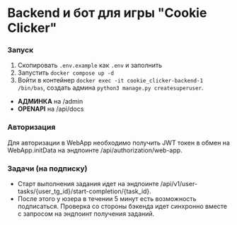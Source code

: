 # Backend и бот для игры "Cookie Clicker"

### Запуск
1. Скопировать `.env.example` как `.env` и заполнить
2. Запустить `docker compose up -d`
3. Войти в контейнер `docker exec -it cookie_clicker-backend-1 /bin/bas`, создать админа `python3 manage.py createsuperuser`.

- **АДМИНКА** на /admin
- **OPENAPI** на /api/docs

### Авторизация
Для авторизации в WebApp необходимо получить JWT токен в обмен на WebApp.initData на эндпоинте /api/authorization/web-app.

### Задачи (на подписку)
- Старт выполнения задания идет на эндпоинте /api/v1/user-tasks/{user_tg_id}/start-completion/{task_id}.
- После этого у юзера в течении 5 минут есть возможность подписаться. Проверка со стороны бэкенда идет синхронно вместе с запросом на эндпоинт получения заданий.
